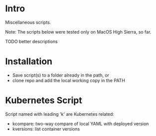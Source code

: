 # Intro

Miscellaneous scripts. 

Note: The scripts below were tested only on MacOS High Sierra, so far.

TODO better descriptions


# Installation

* Save script(s) to a folder already in the path, or
* clone repo and add the local working copy in the PATH



# Kubernetes Script

Script named with leading 'k' are Kubernetes related:

* kcompare: two-way compare of local YAML with deployed version
* kversions: list container versions



